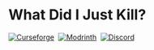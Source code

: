 # What Did I Just Kill?
[![Curseforge](https://img.shields.io/curseforge/dt/0?style=for-the-badge&logo=curseforge&color=e05d44)](https://www.curseforge.com/minecraft/mc-mods/what-did-i-just-kill)&nbsp;
[![Modrinth](https://img.shields.io/modrinth/dt/0?style=for-the-badge&logo=modrinth&color=e05d44)](https://modrinth.com/mod/what-did-i-just-kill)&nbsp;
[![Discord](https://img.shields.io/discord/639540436524072970?style=for-the-badge&logo=discord&logoColor=fff&label=%20&color=0a48c4)](https://discord.gg/bhUaWhq)
  
